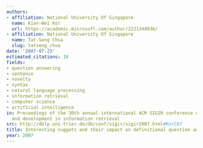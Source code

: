 ```yaml
---
authors:
- affiliation: National University Of Singapore
  name: Kian-Wei Kor
  url: https://academic.microsoft.com/author/2231348036/
- affiliation: National University Of Singapore
  name: Tat-Seng Chua
  slug: tatseng_chua
date: '2007-07-23'
estimated_citations: 18
fields:
- question answering
- sentence
- novelty
- syntax
- natural language processing
- information retrieval
- computer science
- artificial intelligence
in: Proceedings of the 30th annual international ACM SIGIR conference on Research
  and development in information retrieval
src: http://dblp.uni-trier.de/db/conf/sigir/sigir2007.html#KorC07
title: Interesting nuggets and their impact on definitional question answering
year: 2007
---
```

